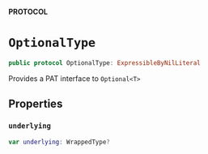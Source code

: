 **PROTOCOL**

# `OptionalType`

```swift
public protocol OptionalType: ExpressibleByNilLiteral
```

Provides a PAT interface to `Optional<T>`

## Properties
### `underlying`

```swift
var underlying: WrappedType?
```
